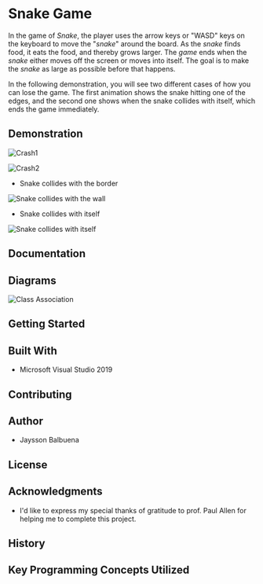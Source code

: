 


# Snake Game
In the game of _Snake_, the player uses the arrow keys or "WASD" keys on the keyboard to  move the "_snake_" around the board. As the _snake_ finds food, it eats the food, and thereby grows larger. The _game_ ends when the _snake_ either moves off the screen or moves into itself. The goal is to make the _snake_ as large as possible before that happens.

In the following demonstration, you will see two different cases of how you can lose the game. The first animation shows the snake hitting one of the edges, and the second one shows when the snake collides with itself, which ends the game immediately. 


 
## Demonstration
![Crash1](https://user-images.githubusercontent.com/49848214/115951805-c3234500-a4b0-11eb-9f73-98257e21564e.gif)

![Crash2](https://user-images.githubusercontent.com/49848214/115951823-d59d7e80-a4b0-11eb-83e0-fc963ea5b095.gif)

- Snake collides with the border

![Snake collides with the wall](https://user-images.githubusercontent.com/49848214/115974077-28fee380-a528-11eb-8380-28f20811278f.jpg)

- Snake collides with itself

![Snake collides with itself](https://user-images.githubusercontent.com/49848214/115974072-1be1f480-a528-11eb-8e30-1a38aece1371.jpg)
## Documentation


## Diagrams

![Class Association](https://user-images.githubusercontent.com/49848214/115973920-9578e300-a526-11eb-9ed2-ed588a026be3.jpg)

## Getting Started


## Built With

 - Microsoft Visual Studio 2019

## Contributing


## Author

 - Jaysson Balbuena

## License

## Acknowledgments

 - I'd like to express my special thanks of gratitude to prof. Paul Allen for helping me to complete this project. 

## History


## Key Programming Concepts Utilized
